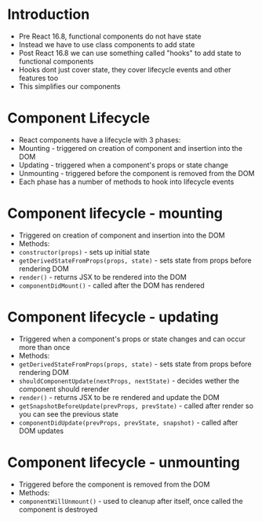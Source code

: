<!---
marp: true
theme: uncover
lead: true
class: invert
headingDivider: 2
paginate: true
header: '&e tech'
footer: 'Created with [Marp](https://marp.app) and [Github Pages](https://pages.github.com)'
backgroundImage: 'img/react-logo.svg'
style: |
  section {
    font-size: 30px;
  }

  section header {
    height: 100px;
    width: 100px;
    left: auto;
    right: 40px;
    background-color: #dfddd7;
    background-size: contain;
    -webkit-mask-image: url(img/and-e-tech-logo-300.svg);
    mask-image: url(img/and-e-tech-logo-300.svg);
    -webkit-mask-repeat: no-repeat;
    mask-repeat: no-repeat;
    -webkit-mask-size: contain;
    mask-size: contain;
    text-indent: -99999999px
  }
--->

# Introduction

* Pre React 16.8, functional components do not have state
* Instead we have to use class components to add state
* Post React 16.8 we can use something called "hooks" to add state to functional components
* Hooks dont just cover state, they cover lifecycle events and other features too
* This simplifies our components

# Component Lifecycle

* React components have a lifecycle with 3 phases:
* Mounting - triggered on creation of component and insertion into the DOM
* Updating - triggered when a component's props or state change
* Unmounting - triggered before the component is removed from the DOM
* Each phase has a number of methods to hook into lifecycle events

# Component lifecycle - mounting

* Triggered on creation of component and insertion into the DOM
* Methods:
* `constructor(props)` - sets up initial state
* `getDerivedStateFromProps(props, state)` - sets state from props before rendering DOM
* `render()` - returns JSX to be rendered into the DOM
* `componentDidMount()` - called after the DOM has rendered

# Component lifecycle - updating

* Triggered when a component's props or state changes and can occur more than once
* Methods:
* `getDerivedStateFromProps(props, state)` - sets state from props before rendering DOM
* `shouldComponentUpdate(nextProps, nextState)` - decides wether the component should rerender
* `render()` - returns JSX to be re rendered and update the DOM
* `getSnapshotBeforeUpdate(prevProps, prevState)` - called after render so you can see the previous state
* `componentDidUpdate(prevProps, prevState, snapshot)` - called after DOM updates

# Component lifecycle - unmounting

* Triggered before the component is removed from the DOM
* Methods:
* `componentWillUnmount()` - used to cleanup after itself, once called the component is destroyed
